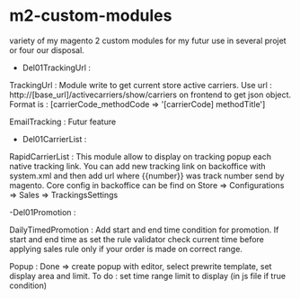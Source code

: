 # m2-custom-modules
variety of my magento 2 custom modules for my futur use in several projet or four our disposal.
 
 - Del01TrackingUrl : 
 
 TrackingUrl : Module write to get current store active carriers.
    Use url : http://[base_url]/activecarriers/show/carriers on frontend to get json object.
    Format is : [carrierCode_methodCode => '[carrierCode] methodTitle']
    
 EmailTracking : Futur feature
 
 - Del01CarrierList : 
 
 RapidCarrierList : This module allow to display on tracking popup each native tracking link. 
 You can add new tracking link on backoffice with system.xml and then add url where {{number}} was track number send by magento.
 Core config in backoffice can be find on Store => Configurations => Sales => TrackingsSettings
 
 -Del01Promotion :
 
  DailyTimedPromotion : Add start and end time condition for promotion. If start and end time as set the rule validator check current time before
    applying sales rule only if your order is made on correct range.
  
  Popup : Done => create popup with editor, select prewrite template, set display area and limit.
    To do : set time range limit to display (in js file if true condition)
    
   
